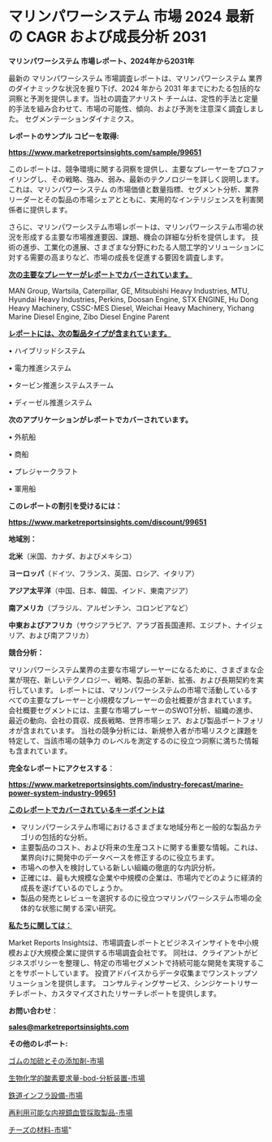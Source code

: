 # マリンパワーシステム 市場 2024 最新の CAGR および成長分析 2031

<strong>マリンパワーシステム 市場レポート、2024年から2031年</strong>

最新の マリンパワーシステム 市場調査レポートは、マリンパワーシステム 業界のダイナミックな状況を掘り下げ、2024 年から 2031 年までにわたる包括的な洞察と予測を提供します。当社の調査アナリスト チームは、定性的手法と定量的手法を組み合わせて、市場の可能性、傾向、および予測を注意深く調査しました。 セグメンテーションダイナミクス。



<strong>レポートのサンプル コピーを取得:</strong> <a href=https://www.marketreportsinsights.com/sample/99651>

<strong><u>https://www.marketreportsinsights.com/sample/99651</u></strong></a>

このレポートは、競争環境に関する洞察を提供し、主要なプレーヤーをプロファイリングし、その戦略、強み、弱み、最新のテクノロジーを詳しく説明します。 これは、マリンパワーシステム の市場価値と数量指標、セグメント分析、業界リーダーとその製品の市場シェアとともに、実用的なインテリジェンスを利害関係者に提供します。

さらに、マリンパワーシステム市場レポートは、マリンパワーシステム市場の状況を形成する主要な市場推進要因、課題、機会の詳細な分析を提供します。 技術の進歩、工業化の進展、さまざまな分野にわたる人間工学的ソリューションに対する需要の高まりなど、市場の成長を促進する要因を調査します。



<strong><u>次の主要なプレーヤーがレポートでカバーされています。</u></strong>

MAN Group, Wartsila, Caterpillar, GE, Mitsubishi Heavy Industries, MTU, Hyundai Heavy Industries, Perkins, Doosan Engine, STX ENGINE, Hu Dong Heavy Machinery, CSSC-MES Diesel, Weichai Heavy Machinery, Yichang Marine Diesel Engine, Zibo Diesel Engine Parent



<strong><u><b>レポートには、次の製品タイプが含まれています。</b></u></strong>

• ハイブリッドシステム

• 電力推進システム

• タービン推進システムスチーム

• ディーゼル推進システム



<strong><b>次のアプリケーションがレポートでカバーされています。</b></strong>

• 外航船

• 商船

• プレジャークラフト

• 軍用船



<strong><b>このレポートの割引を受けるには：</b></strong><a href=https://www.marketreportsinsights.com/discount/99651>

<strong><u>https://www.marketreportsinsights.com/discount/99651</u></strong></a>



<strong>地域別：</strong>



<strong>北米</strong>（米国、カナダ、およびメキシコ）



<strong>ヨーロッパ</strong>（ドイツ、フランス、英国、ロシア、イタリア）



<strong>アジア太平洋</strong>（中国、日本、韓国、インド、東南アジア）



<strong>南アメリカ</strong>（ブラジル、アルゼンチン、コロンビアなど）



<strong>中東およびアフリカ</strong>（サウジアラビア、アラブ首長国連邦、エジプト、ナイジェリア、および南アフリカ）



<strong>競合分析：</strong>

マリンパワーシステム業界の主要な市場プレーヤーになるために、さまざまな企業が現在、新しいテクノロジー、戦略、製品の革新、拡張、および長期契約を実行しています。 レポートには、マリンパワーシステムの市場で活動しているすべての主要なプレーヤーと小規模なプレーヤーの会社概要が含まれています。 会社概要セグメントには、主要な市場プレーヤーのSWOT分析、組織の進歩、最近の動向、会社の買収、成長戦略、世界市場シェア、および製品ポートフォリオが含まれています。 当社の競争分析には、新規参入者が市場リスクと課題を特定して、当該市場の競争力 のレベルを測定するのに役立つ洞察に満ちた情報も含まれています。



<strong>完全なレポートにアクセスする</strong>：

<a href=https://www.marketreportsinsights.com/industry-forecast/marine-power-system-industry-99651>

<strong><u>https://www.marketreportsinsights.com/industry-forecast/marine-power-system-industry-99651</u></strong></a>



<strong><u><b>このレポートでカバーされているキーポイントは</b></u></strong>
<ul>
  <li>マリンパワーシステム市場におけるさまざまな地域分布と一般的な製品カテゴリの包括的な分析。</li>
  <li>主要製品のコスト、および将来の生産コストに関する重要な情報。これは、業界向けに開発中のデータベースを修正するのに役立ちます。</li>
  <li>市場への参入を検討している新しい組織の徹底的な内訳分析。</li>
  <li>正確には、最も大規模な企業や中規模の企業は、市場内でどのように経済的成長を遂げているのでしょうか。</li>
  <li>製品の発売とレビューを選択するのに役立つマリンパワーシステム市場の全体的な状態に関する深い研究。</li>
</ul>


<strong><u><b>私たちに関しては：</b></u></strong>

Market Reports Insightsは、市場調査レポートとビジネスインサイトを中小規模および大規模企業に提供する市場調査会社です。 同社は、クライアントがビジネスポリシーを整理し、特定の市場セグメントで持続可能な開発を実現することをサポートしています。 投資アドバイスからデータ収集までワンストップソリューションを提供します。 コンサルティングサービス、シンジケートリサーチレポート、カスタマイズされたリサーチレポートを提供します。



<strong><b>お問い合わせ</b></strong>：

<a href=mailto:sales@marketreportsinsights.com>

<strong><u>sales@marketreportsinsights.com</u></strong></a>



<strong>その他のレポート:</strong>

<a href=https://www.linkedin.com/pulse/ゴムの加硫とその添加剤-市場-2023-swot-分析と最新イノベーション-y6gvc/>ゴムの加硫とその添加剤-市場</a>

<a href=https://www.linkedin.com/pulse/生物化学的酸素要求量-bod-分析装置-市場-2023-推進要因と成長機会-dwnlf/>生物化学的酸素要求量-bod-分析装置-市場</a>

<a href=https://www.linkedin.com/pulse/鉄道インフラ設備-市場-2023-年のダイナミクスとビジネストレンド-2030-75x9f/>鉄道インフラ設備-市場</a>

<a href=https://www.linkedin.com/pulse/再利用可能な内視鏡血管採取製品-市場-2023-競争分析と事業成長-2030-7xcff/>再利用可能な内視鏡血管採取製品-市場</a>

<a href=https://www.linkedin.com/pulse/チーズの材料-市場-2023-swot-分析と成長率-2030-pr-news-hub-dgpuf/>チーズの材料-市場</a>"
